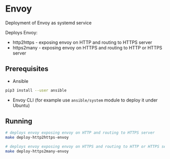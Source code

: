 # Envoy

Deployment of Envoy as systemd service

Deploys Envoy:

* http2https -  exposing envoy on HTTP and routing to HTTPS server
* https2many -  exposing envoy on HTTPS and routing to HTTP or HTTPS server

## Prerequisites

* Ansible

```bash
pip3 install --user ansible
```

* Envoy CLI (for example use `ansible/system` module to deploy it under Ubuntu)

## Running

```bash
# deploys envoy exposing envoy on HTTP and routing to HTTPS server
make deploy-http2https-envoy

# deploys envoy exposing envoy on HTTPS and routing to HTTP or HTTPS server
make deploy-https2many-envoy
```
